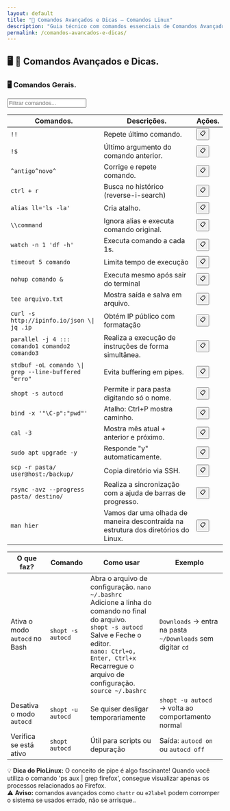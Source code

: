 ```yaml
---
layout: default
title: "🚀 Comandos Avançados e Dicas — Comandos Linux"
description: "Guia técnico com comandos essenciais de Comandos Avançados e Dicas. Copie, cole e use direto no terminal. Organizado por comandos avançados e dicas."
permalink: /comandos-avancados-e-dicas/
---
```



<section>


<h2>🖥 🚀 Comandos Avançados e Dicas.</h2>

<h3>🖥 Comandos Gerais.</h3>


<input type="text" oninput="filtrarLinhas(this.value)" placeholder="Filtrar comandos...">
<script>
function filtrarLinhas(termo) {
  const linhas = document.querySelectorAll('tbody tr');
  linhas.forEach(linha => {
    linha.style.display = linha.textContent.toLowerCase().includes(termo.toLowerCase()) ? '' : 'none';
  });
}
</script>


<div class="table-container">
<table class="evergreen-table">
  <thead>
    <tr>
      <th>Comandos.</th>
      <th>Descrições.</th>
      <th>Ações.</th>
    </tr>
  </thead>
  <tbody>
    <tr>
      <td data-label="Comando"><code>!!</code></td>
      <td data-label="Descrição">Repete último comando.</td>
      <td data-label="Ação"><button class="copy-btn" data-command="!!">📋</button></td>
    </tr>
    <tr>
      <td data-label="Comando"><code>!$</code></td>
      <td data-label="Descrição">Último argumento do comando anterior.</td>
      <td data-label="Ação"><button class="copy-btn" data-command="!$">📋</button></td>
    </tr>
    <tr>
      <td data-label="Comando"><code>^antigo^novo^</code></td>
      <td data-label="Descrição">Corrige e repete comando.</td>
      <td data-label="Ação"><button class="copy-btn" data-command="^antigo^novo^">📋</button></td>
    </tr>
    <tr>
      <td data-label="Comando"><code>ctrl + r</code></td>
      <td data-label="Descrição">Busca no histórico (reverse-i-search)</td>
      <td data-label="Ação"><button class="copy-btn" data-command="ctrl + r">📋</button></td>
    </tr>
    <tr>
      <td data-label="Comando"><code>alias ll='ls -la'</code></td>
      <td data-label="Descrição">Cria atalho.</td>
      <td data-label="Ação"><button class="copy-btn" data-command="alias ll=&#39;ls -la&#39;">📋</button></td>
    </tr>
    <tr>
      <td data-label="Comando"><code>\\command</code></td>
      <td data-label="Descrição">Ignora alias e executa comando original.</td>
      <td data-label="Ação"><button class="copy-btn" data-command="\\command">📋</button></td>
    </tr>
    <tr>
      <td data-label="Comando"><code>watch -n 1 'df -h'</code></td>
      <td data-label="Descrição">Executa comando a cada 1s.</td>
      <td data-label="Ação"><button class="copy-btn" data-command="watch -n 1 &#39;df -h&#39;">📋</button></td>
    </tr>
    <tr>
      <td data-label="Comando"><code>timeout 5 comando</code></td>
      <td data-label="Descrição">Limita tempo de execução</td>
      <td data-label="Ação"><button class="copy-btn" data-command="timeout 5 comando">📋</button></td>
    </tr>
    <tr>
      <td data-label="Comando"><code>nohup comando &</code></td>
      <td data-label="Descrição">Executa mesmo após sair do terminal</td>
      <td data-label="Ação"><button class="copy-btn" data-command="nohup comando &">📋</button></td>
    </tr>
    <tr>
      <td data-label="Comando"><code>tee arquivo.txt</code></td>
      <td data-label="Descrição">Mostra saída e salva em arquivo.</td>
      <td data-label="Ação"><button class="copy-btn" data-command="tee arquivo.txt">📋</button></td>
    </tr>
    <tr>
      <td data-label="Comando"><code>curl -s http://ipinfo.io/json \| jq .ip</code></td>
      <td data-label="Descrição">Obtém IP público com formatação</td>
      <td data-label="Ação"><button class="copy-btn" data-command="curl -s http://ipinfo.io/json \| jq .ip">📋</button></td>
    </tr>
    <tr>
      <td data-label="Comando"><code>parallel -j 4 ::: comando1 comando2 comando3</code></td>
      <td data-label="Descrição">Realiza a execução de instruções de forma simultânea.</td>
      <td data-label="Ação"><button class="copy-btn" data-command="parallel -j 4 ::: comando1 comando2 comando3">📋</button></td>
    </tr>
    <tr>
      <td data-label="Comando"><code>stdbuf -oL comando \| grep --line-buffered "erro"</code></td>
      <td data-label="Descrição">Evita buffering em pipes.</td>
      <td data-label="Ação"><button class="copy-btn" data-command="stdbuf -oL comando \| grep --line-buffered &quot;erro&quot;">📋</button></td>
    </tr>
    <tr>
      <td data-label="Comando"><code>shopt -s autocd</code></td>
      <td data-label="Descrição">Permite ir para pasta digitando só o nome.</td>
      <td data-label="Ação"><button class="copy-btn" data-command="shopt -s autocd">📋</button></td>
    </tr>
    <tr>
      <td data-label="Comando"><code>bind -x '"\C-p":"pwd"'</code></td>
      <td data-label="Descrição">Atalho: Ctrl+P mostra caminho.</td>
      <td data-label="Ação"><button class="copy-btn" data-command="bind -x &#39;&quot;\C-p&quot;: pwd&#39;">📋</button></td>
    </tr>
    <tr>
      <td data-label="Comando"><code>cal -3</code></td>
      <td data-label="Descrição">Mostra mês atual + anterior e próximo.</td>
      <td data-label="Ação"><button class="copy-btn" data-command="cal -3">📋</button></td>
    </tr>
    <tr>
      <td data-label="Comando"><code>sudo apt upgrade -y</code></td>
      <td data-label="Descrição">Responde "y" automaticamente.</td>
      <td data-label="Ação"><button class="copy-btn" data-command="sudo apt upgrade -y">📋</button></td>
    </tr>
    <tr>
      <td data-label="Comando"><code>scp -r pasta/ user@host:/backup/</code></td>
      <td data-label="Descrição">Copia diretório via SSH.</td>
      <td data-label="Ação"><button class="copy-btn" data-command="scp -r pasta/ user@host:/backup/">📋</button></td>
    </tr>
    <tr>
      <td data-label="Comando"><code>rsync -avz --progress pasta/ destino/</code></td>
      <td data-label="Descrição">Realiza a sincronização com a ajuda de barras de progresso.</td>
      <td data-label="Ação"><button class="copy-btn" data-command="rsync -avz --progress pasta/ destino/">📋</button></td>
    </tr>
    <tr>
      <td data-label="Comando"><code>man hier</code></td>
      <td data-label="Descrição">Vamos dar uma olhada de maneira descontraída na estrutura dos diretórios do Linux.</td>
      <td data-label="Ação"><button class="copy-btn" data-command="man hier">📋</button></td>
    </tr>
  </tbody>
</table>
</div>

<table class="evergreen-table">
  <thead>
    <tr>
      <th>O que faz?</th>
      <th>Comando</th>
      <th>Como usar</th>
      <th>Exemplo</th>
    </tr>
  </thead>
  <tbody>
    <tr>
      <td data-label="O que faz?">Ativa o modo <code>autocd</code> no Bash</td>
      <td data-label="Comando"><code>shopt -s autocd</code></td>
      <td data-label="Como usar">Abra o arquivo de configuração. <code>nano ~/.bashrc</code><br>Adicione a linha do comando no final do arquivo.<br><code>shopt -s autocd</code><br>Salve e Feche o editor.<br><code>nano: Ctrl+o, Enter, Ctrl+x</code><br>Recarregue o arquivo de configuração.<br><code>source ~/.bashrc</code></td>
      <td data-label="Exemplo"><code>Downloads</code> → entra na pasta <code>~/Downloads</code> sem digitar <code>cd</code></td>
    </tr>
    <tr>
      <td data-label="O que faz?">Desativa o modo <code>autocd</code></td>
      <td data-label="Comando"><code>shopt -u autocd</code></td>
      <td data-label="Como usar">Se quiser desligar temporariamente</td>
      <td data-label="Exemplo"><code>shopt -u autocd</code> → volta ao comportamento normal</td>
    </tr>
    <tr>
      <td data-label="O que faz?">Verifica se está ativo</td>
      <td data-label="Comando"><code>shopt autocd</code></td>
      <td data-label="Como usar">Útil para scripts ou depuração</td>
      <td data-label="Exemplo">Saída: <code>autocd on</code> ou <code>autocd off</code></td>
    </tr>
  </tbody>
</table>




 
<div class="dica-final">
  💡 <strong>Dica do PioLinux:</strong> O conceito de pipe é algo fascinante! Quando você utiliza o comando 'ps aux | grep firefox', consegue visualizar apenas os processos relacionados ao Firefox. 
</div>
<div class="aviso-final">
  ⚠️ <strong>Aviso:</strong> comandos avançados como <code>chattr</code> ou <code>e2label</code> podem corromper o sistema se usados errado, não se arrisque..



</div>








</section>

